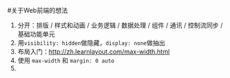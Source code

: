#关于Web前端的想法

1. 分开：排版 / 样式和动画 / 业务逻辑 / 数据处理 / 组件 / 通讯 / 控制流同步 / 基础功能单元 
2. 用`visibility: hidden`做隐藏，`display: none`做抽出
3. 布局入门：http://zh.learnlayout.com/max-width.html
4. 使用 `max-width` 和 `margin: 0 auto`
5. 
